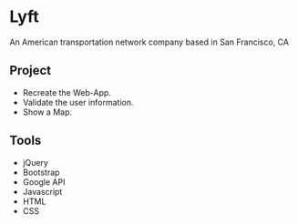 # Lyft

An American transportation network company based in San Francisco, CA

## Project

- Recreate the Web-App.
- Validate the user information.
- Show a Map.

## Tools

- jQuery
- Bootstrap
- Google API
- Javascript
- HTML
- CSS

